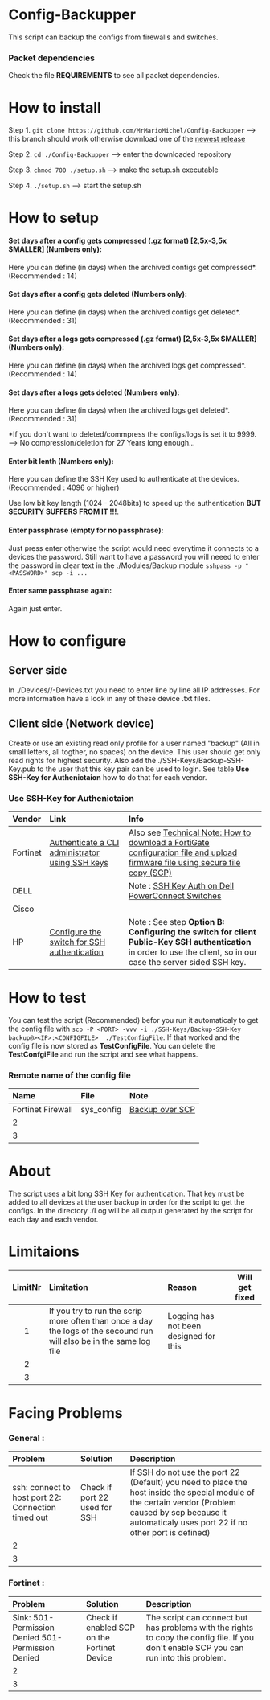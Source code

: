 # Config-Backupper
This script can backup the configs from firewalls and switches.


### Packet dependencies
Check the file **REQUIREMENTS** to see all packet dependencies.

# How to install 
Step 1. ``` git clone https://github.com/MrMarioMichel/Config-Backupper ```  --> this branch should work otherwise download one of  the [newest release](https://github.com/MrMarioMichel/Config-Backupper/releases)

Step 2. ```cd ./Config-Backupper``` --> enter the downloaded repository

Step 3. ```chmod 700 ./setup.sh``` --> make the setup.sh executable

Step 4. ```./setup.sh``` --> start the setup.sh

# How to setup

#### Set days after a config gets compressed (.gz format) [2,5x-3,5x SMALLER] (Numbers only):

Here you can define (in days) when the archived configs get compressed*. (Recommended : 14)


#### Set days after a config gets deleted (Numbers only):

Here you can define (in days) when the archived configs get deleted*. (Recommended : 31)


#### Set days after a logs gets compressed (.gz format) [2,5x-3,5x SMALLER] (Numbers only):

Here you can define (in days) when the archived logs get compressed*. (Recommended : 14)


#### Set days after a logs gets deleted (Numbers only):

Here you can define (in days) when the archived logs get deleted*. (Recommended : 31)


*If you don't want to deleted/commpress the configs/logs is set it to 9999. --> No compression/deletion for 27 Years long enough...

#### Enter bit lenth (Numbers only):

Here you can define the SSH Key used to authenticate at the devices. (Recommended : 4096 or higher)

Use low bit key length (1024 - 2048bits) to speed up the authentication **BUT SECURITY SUFFERS FROM IT !!!**.

#### Enter passphrase (empty for no passphrase):

Just press enter otherwise the script would need everytime it connects to a devices the password. Still want to have a password you will neeed to enter the password in clear text in the ./Modules/Backup module ```sshpass -p "<PASSWORD>" scp -i ...```

#### Enter same passphrase again:

Again just enter.

# How to configure

## Server side

In ./Devices/<VENDOR>/<VENDOR>-Devices.txt you need to enter line by line all IP addresses. For more information have a look in any of these device .txt files.

## Client side (Network device)

Create or use an existing read only profile for a user named "backup" (All in small letters, all togther, no spaces) on the device. This user should get only read rights for highest security. Also add the ./SSH-Keys/Backup-SSH-Key.pub to the user that this key pair can be used to login. See table **Use SSH-Key for Authenictaion** how to do that for each vendor.

### Use SSH-Key for Authenictaion
| Vendor        | Link           | Info  |
| :------------- |:-------------| :-----|
| Fortinet      |[Authenticate a CLI administrator using SSH keys](https://kb.fortinet.com/kb/documentLink.do?externalID=11985)| Also see [Technical Note: How to download a FortiGate configuration file and upload firmware file using secure file copy (SCP)](https://kb.fortinet.com/kb/documentLink.do?externalID=FD43754) |
| DELL       |       | Note : [SSH Key Auth on Dell PowerConnect Switches](https://eengstrom.github.io/musings/ssh-key-auth-powerconnect)  |
| Cisco      |       |   |
| HP         | [Configure the switch for SSH authentication](http://h22208.www2.hpe.com/eginfolib/networking/docs/switches/YA-YB/15-18/5998-8153_yayb_2530_asg/content/ch08s06.html#s_5Configuring_the_switch_for_SSH_authentication)   | Note : See step **Option B: Configuring the switch for client Public-Key SSH authentication** in order to use the client, so in our case the server sided SSH key. |

# How to test 

You can test the script (Recommended) befor you run it automaticaly to get the config file with ```scp -P <PORT> -vvv -i ./SSH-Keys/Backup-SSH-Key backup@><IP>:<CONFIGFILE>  ./TestConfigFile```. If that worked and the config file is now stored as **TestConfigFile**. You can delete the **TestConfgiFile** and run the script and see what happens.

### Remote name of the config file

| Name     | File  |  Note | 
| :------------- |:------------- | :----- |
| Fortinet Firewall | sys_config | [Backup over SCP](https://forum.fortinet.com/tm.aspx?m=114055) |
| 2  |  |   |
| 3 |   |   |

# About 

The script uses a <YOU-CHOOSE-IT> bit long SSH Key for authentication. That key must be added to all devices at the user backup in order for the script to get the configs. In the directory ./Log will be all output generated by the script for each day and each vendor.
  
  # Limitaions
  | LimitNr        | Limitation           | Reason  | Will get fixed | 
| :-------------: |:------------- | :----- | :-----: |
| 1  |  If you try to run the scrip more often than once a day the logs of the secound run will also be in the same log file  | Logging has not been designed for this  |
| 2  |  |   |
| 3 |   |   |

# Facing Problems

### General :

| Problem     | Solution  |  Description | 
| :------------- |:------------- | :----- |
| ssh: connect to host <IP-ADDRESS> port 22: Connection timed out | Check if port 22 used for SSH  | If SSH do not use the port 22 (Default) you need to place the host inside the special module of the certain vendor (Problem caused by scp because it automaticaly uses port 22 if no other port is defined) |
| 2  |  |   |
| 3 |   |   |



### Fortinet :

| Problem     | Solution  |  Description | 
| :------------- |:------------- | :----- |
| Sink: 501-Permission Denied 501-Permission Denied | Check if enabled SCP on the Fortinet Device | The script can connect but has problems with the rights to copy the config file. If you don't enable SCP you can run into this problem. |
| 2  |  |   |
| 3 |   |   |

  

